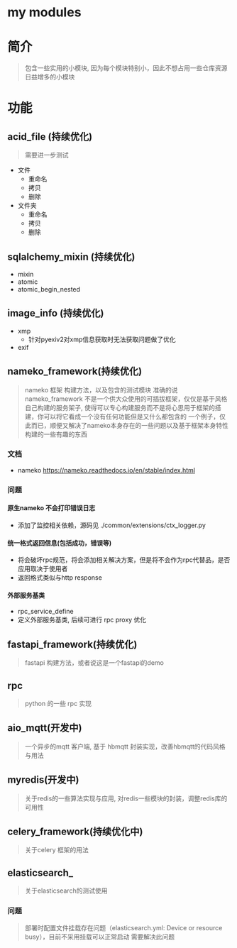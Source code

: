 # my modules

# 简介

> 包含一些实用的小模块, 因为每个模块特别小，因此不想占用一些仓库资源
> 日益增多的小模块


# 功能
## acid_file (持续优化)

> 需要进一步测试

- 文件
  - 重命名
  - 拷贝
  - 删除
- 文件夹
  - 重命名
  - 拷贝
  - 删除

## sqlalchemy_mixin (持续优化)

- mixin
- atomic
- atomic_begin_nested

## image_info (持续优化)

- xmp
  - 针对pyexiv2对xmp信息获取时无法获取问题做了优化
- exif

## nameko_framework(持续优化)

> nameko 框架 构建方法，以及包含的测试模块
> 准确的说nameko_framework 不是一个供大众使用的可插拔框架，仅仅是基于风格自己构建的服务架子, 
> 使得可以专心构建服务而不是将心思用于框架的搭建，你可以将它看成一个没有任何功能但是又什么都包含的
> 一个例子，仅此而已，顺便又解决了nameko本身存在的一些问题以及基于框架本身特性构建的一些有趣的东西

### 文档
- nameko https://nameko.readthedocs.io/en/stable/index.html

### 问题

#### 原生nameko 不会打印错误日志
- 添加了监控相关依赖，源码见 ./common/extensions/ctx_logger.py

#### 统一格式返回信息(包括成功，错误等)
- 将会破坏rpc规范，将会添加相关解决方案，但是将不会作为rpc代替品，是否应用取决于使用者
- 返回格式类似与http response

#### 外部服务基类
- rpc_service_define
- 定义外部服务基类, 后续可进行 rpc proxy 优化

## fastapi_framework(持续优化)

> fastapi 构建方法，或者说这是一个fastapi的demo

## rpc

> python 的一些 rpc 实现

## aio_mqtt(开发中)

> 一个异步的mqtt 客户端, 基于 hbmqtt 封装实现，改善hbmqtt的代码风格与用法

## myredis(开发中)

> 关于redis的一些算法实现与应用, 对redis一些模块的封装，调整redis库的可用性

## celery_framework(持续优化中)

> 关于celery 框架的用法

## elasticsearch_

> 关于elasticsearch的测试使用

### 问题


> 部署时配置文件挂载存在问题（elasticsearch.yml: Device or resource busy），目前不采用挂载可以正常启动
> 需要解决此问题
